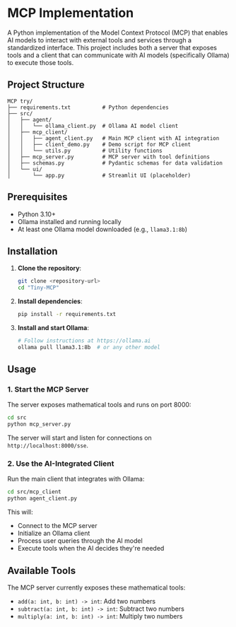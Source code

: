 # MCP Implementation

A Python implementation of the Model Context Protocol (MCP) that enables AI models to interact with external tools and services through a standardized interface. This project includes both a server that exposes tools and a client that can communicate with AI models (specifically Ollama) to execute those tools.

## Project Structure

```
MCP try/
├── requirements.txt          # Python dependencies
├── src/
│   ├── agent/
│   │   └── ollama_client.py  # Ollama AI model client
│   ├── mcp_client/
│   │   ├── agent_client.py   # Main MCP client with AI integration
│   │   ├── client_demo.py    # Demo script for MCP client
│   │   └── utils.py          # Utility functions
│   ├── mcp_server.py         # MCP server with tool definitions
│   ├── schemas.py            # Pydantic schemas for data validation
│   └── ui/
│       └── app.py            # Streamlit UI (placeholder)
```

## Prerequisites

- Python 3.10+
- Ollama installed and running locally
- At least one Ollama model downloaded (e.g., `llama3.1:8b`)

## Installation

1. **Clone the repository**:
   ```bash
   git clone <repository-url>
   cd "Tiny-MCP"
   ```

2. **Install dependencies**:
   ```bash
   pip install -r requirements.txt
   ```

3. **Install and start Ollama**:
   ```bash
   # Follow instructions at https://ollama.ai
   ollama pull llama3.1:8b  # or any other model
   ```

## Usage

### 1. Start the MCP Server

The server exposes mathematical tools and runs on port 8000:

```bash
cd src
python mcp_server.py
```

The server will start and listen for connections on `http://localhost:8000/sse`.

### 2. Use the AI-Integrated Client

Run the main client that integrates with Ollama:

```bash
cd src/mcp_client
python agent_client.py
```

This will:
- Connect to the MCP server
- Initialize an Ollama client
- Process user queries through the AI model
- Execute tools when the AI decides they're needed


## Available Tools

The MCP server currently exposes these mathematical tools:

- `add(a: int, b: int) -> int`: Add two numbers
- `subtract(a: int, b: int) -> int`: Subtract two numbers  
- `multiply(a: int, b: int) -> int`: Multiply two numbers
